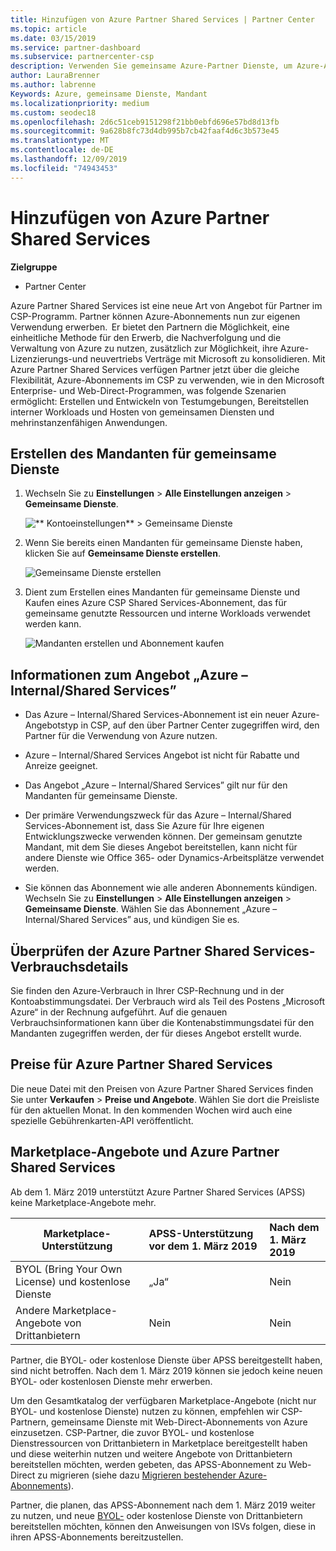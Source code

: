 ```yaml
---
title: Hinzufügen von Azure Partner Shared Services | Partner Center
ms.topic: article
ms.date: 03/15/2019
ms.service: partner-dashboard
ms.subservice: partnercenter-csp
description: Verwenden Sie gemeinsame Azure-Partner Dienste, um Azure-Abonnements für Ihren eigenen Gebrauch zu erwerben und eine einheitliche Methode zum Erwerb, nachverfolgen und Verwalten von Azure zu haben.
author: LauraBrenner
ms.author: labrenne
Keywords: Azure, gemeinsame Dienste, Mandant
ms.localizationpriority: medium
ms.custom: seodec18
ms.openlocfilehash: 2d6c51ceb9151298f21bb0ebfd696e57bd8d13fb
ms.sourcegitcommit: 9a628b8fc73d4db995b7cb42faaf4d6c3b573e45
ms.translationtype: MT
ms.contentlocale: de-DE
ms.lasthandoff: 12/09/2019
ms.locfileid: "74943453"
---
```

# <a name="add-azure-partner-shared-services"></a>Hinzufügen von Azure Partner Shared Services

**Zielgruppe**

-  Partner Center

Azure Partner Shared Services ist eine neue Art von Angebot für Partner im CSP-Programm. Partner können Azure-Abonnements nun zur eigenen Verwendung erwerben.  Er bietet den Partnern die Möglichkeit, eine einheitliche Methode für den Erwerb, die Nachverfolgung und die Verwaltung von Azure zu nutzen, zusätzlich zur Möglichkeit, ihre Azure-Lizenzierungs-und neuvertriebs Verträge mit Microsoft zu konsolidieren. Mit Azure Partner Shared Services verfügen Partner jetzt über die gleiche Flexibilität, Azure-Abonnements im CSP zu verwenden, wie in den Microsoft Enterprise- und Web-Direct-Programmen, was folgende Szenarien ermöglicht: Erstellen und Entwickeln von Testumgebungen, Bereitstellen interner Workloads und Hosten von gemeinsamen Diensten und mehrinstanzenfähigen Anwendungen.  

## <a name="create-the-shared-services-tenant"></a>Erstellen des Mandanten für gemeinsame Dienste

1. Wechseln Sie zu **Einstellungen** > **Alle Einstellungen anzeigen** > **Gemeinsame Dienste**.

    ![** Kontoeinstellungen** > **Gemeinsame Dienste**](images/sharedservices2.png)

2. Wenn Sie bereits einen Mandanten für gemeinsame Dienste haben, klicken Sie auf **Gemeinsame Dienste erstellen**.

    ![Gemeinsame Dienste erstellen](images/sharedservices3.png)

3. Dient zum Erstellen eines Mandanten für gemeinsame Dienste und Kaufen eines Azure CSP Shared Services-Abonnement, das für gemeinsame genutzte Ressourcen und interne Workloads verwendet werden kann.

    ![Mandanten erstellen und Abonnement kaufen](images/sharedservices5.png)

## <a name="about-the-azure--internalshared-services-offer"></a>Informationen zum Angebot „Azure – Internal/Shared Services”

- Das Azure – Internal/Shared Services-Abonnement ist ein neuer Azure-Angebotstyp in CSP, auf den über Partner Center zugegriffen wird, den Partner für die Verwendung von Azure nutzen. 

- Azure – Internal/Shared Services Angebot ist nicht für Rabatte und Anreize geeignet.

- Das Angebot „Azure – Internal/Shared Services” gilt nur für den Mandanten für gemeinsame Dienste.

- Der primäre Verwendungszweck für das Azure – Internal/Shared Services-Abonnement ist, dass Sie Azure für Ihre eigenen Entwicklungszwecke verwenden können. Der gemeinsam genutzte Mandant, mit dem Sie dieses Angebot bereitstellen, kann nicht für andere Dienste wie Office 365- oder Dynamics-Arbeitsplätze verwendet werden. 

- Sie können das Abonnement wie alle anderen Abonnements kündigen. Wechseln Sie zu **Einstellungen** > **Alle Einstellungen anzeigen** > **Gemeinsame Dienste**. Wählen Sie das Abonnement „Azure – Internal/Shared Services” aus, und kündigen Sie es.

## <a name="accessing-azure-partner-shared-services-consumption-details"></a>Überprüfen der Azure Partner Shared Services-Verbrauchsdetails

Sie finden den Azure-Verbrauch in Ihrer CSP-Rechnung und in der Kontoabstimmungsdatei. Der Verbrauch wird als Teil des Postens „Microsoft Azure“ in der Rechnung aufgeführt. Auf die genauen Verbrauchsinformationen kann über die Kontenabstimmungsdatei für den Mandanten zugegriffen werden, der für dieses Angebot erstellt wurde. 

## <a name="azure-partner-shared-services-pricing"></a>Preise für Azure Partner Shared Services

Die neue Datei mit den Preisen von Azure Partner Shared Services finden Sie unter **Verkaufen** > **Preise und Angebote**. Wählen Sie dort die Preisliste für den aktuellen Monat. In den kommenden Wochen wird auch eine spezielle Gebührenkarten-API veröffentlicht.

## <a name="marketplace-offers-and-azure-partner-shared-services"></a>Marketplace-Angebote und Azure Partner Shared Services

Ab dem 1. März 2019 unterstützt Azure Partner Shared Services (APSS) keine Marketplace-Angebote mehr.   

|**Marketplace-Unterstützung**   |**APSS-Unterstützung vor dem 1. März 2019**|**Nach dem 1. März 2019**|
|---------------------------|:----------------------------|:-------------------|
|BYOL (Bring Your Own License) und kostenlose Dienste   | „Ja“   | Nein|
|Andere Marketplace-Angebote von Drittanbietern   | Nein   |Nein|


Partner, die BYOL- oder kostenlose Dienste über APSS bereitgestellt haben, sind nicht betroffen. Nach dem 1. März 2019 können sie jedoch keine neuen BYOL- oder kostenlosen Dienste mehr erwerben. 

Um den Gesamtkatalog der verfügbaren Marketplace-Angebote (nicht nur BYOL- und kostenlose Dienste) nutzen zu können, empfehlen wir CSP-Partnern, gemeinsame Dienste mit Web-Direct-Abonnements von Azure einzusetzen.  CSP-Partner, die zuvor BYOL- und kostenlose Dienstressourcen von Drittanbietern in Marketplace bereitgestellt haben und diese weiterhin nutzen und weitere Angebote von Drittanbietern bereitstellen möchten, werden gebeten, das APSS-Abonnement zu Web-Direct zu migrieren (siehe dazu [Migrieren bestehender Azure-Abonnements](https://docs.microsoft.com/azure/cloud-solution-provider/migration/migration#migrating-existing-azure-subscriptions)).

Partner, die planen, das APSS-Abonnement nach dem 1. März 2019 weiter zu nutzen, und neue [BYOL-](https://azuremarketplace.microsoft.com/marketplace/apps?filters=byol) oder kostenlose Dienste von Drittanbietern bereitstellen möchten, können den Anweisungen von ISVs folgen, diese in ihren APSS-Abonnements bereitzustellen.

